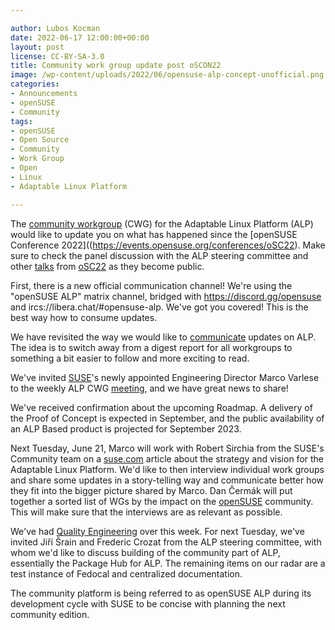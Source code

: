 ```yaml
---

author: Lubos Kocman
date: 2022-06-17 12:00:00+00:00
layout: post
license: CC-BY-SA-3.0
title: Community work group update post oSCON22
image: /wp-content/uploads/2022/06/opensuse-alp-concept-unofficial.png
categories:
- Announcements
- openSUSE
- Community
tags:
- openSUSE
- Open Source
- Community
- Work Group
- Open
- Linux
- Adaptable Linux Platform

---
```


The [community workgroup](https://en.opensuse.org/openSUSE:ALP/Workgroups/Community) (CWG) for the Adaptable Linux Platform (ALP) would like to update you on what has happened since the [openSUSE Conference 2022]((https://events.opensuse.org/conferences/oSC22). Make sure to check the panel discussion with the ALP steering committee and other [talks](https://www.youtube.com/playlist?list=PL_AMhvchzBae22JG6CeBsSpjdrgMaeyN7) from [oSC22](https://events.opensuse.org/conferences/oSC22) as they become public.

First, there is a new official communication channel! We're using the "openSUSE ALP" matrix channel, bridged with <https://discord.gg/opensuse> and ircs://libera.chat/#opensuse-alp. We've got you covered! This is the best way how to consume updates.

We have revisited the way we would like to [communicate](https://news.opensuse.org/2022/06/15/community-aims-to-grow-comms-marketing-team/) updates on ALP. The idea is to switch away from a digest report for all workgroups to something a bit easier to follow and more exciting to read.

We've invited [SUSE](https://www.suse.com/)'s newly appointed Engineering Director Marco Varlese to the weekly ALP CWG [meeting](https://etherpad.opensuse.org/p/weeklymeeting20220607), and we have great news to share!

We've received confirmation about the upcoming Roadmap. A delivery of the Proof of Concept is expected in September, and the public availability of an ALP Based product is projected for September 2023.

Next Tuesday, June 21, Marco will work with Robert Sirchia from the SUSE's Community team on a [suse.com](https://www.suse.com/) article about the strategy and vision for the Adaptable Linux Platform. We'd like to then interview individual work groups and share some updates in a story-telling way and communicate better how they fit into the bigger picture shared by Marco. Dan Čermák will put together a sorted list of WGs by the impact on the [openSUSE](https://www.opensuse.org/) community. This will make sure that the interviews are as relevant as possible.

We've had [Quality Engineering](https://news.opensuse.org/2022/06/16/ALP-Quality-Engineering-update/) over this week. For next Tuesday, we've invited Jiří Šrain and Frederic Crozat from the ALP steering committee, with whom we'd like to discuss building of the community part of ALP, essentially the Package Hub for ALP. The remaining items on our radar are a test instance of Fedocal and centralized documentation.

The community platform is being referred to as openSUSE ALP during its development cycle with SUSE to be concise with planning the next community edition.

<meta name="openSUSE, Leap, Developers, sysadmin, user, Open Source, community, platform, ALP" content="HTML,CSS,XML,JavaScript">
